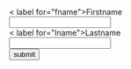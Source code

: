 <!DOCTYPE html>
<html>
<head>
</head>
<body>
<form>
< label for="fname">Firstname</label><br>
<input type="text" id="fname" name="fname" value=""><br>
< label for="lname">Lastname</label><br>
<input type="text" id="lname" name="lname" value=""><br>
<input type="submit" value="submit">
</form>
</body>
</html>
